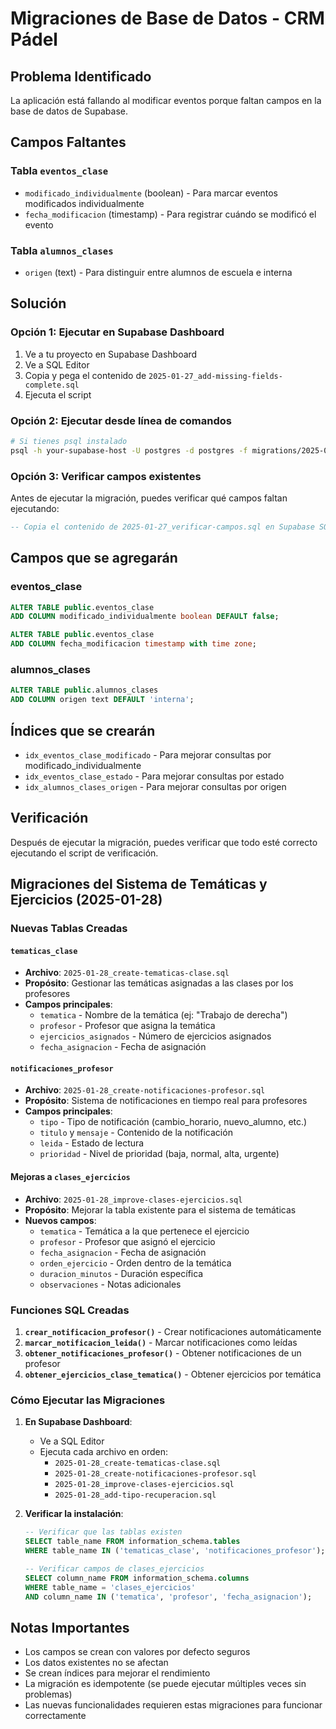 # Migraciones de Base de Datos - CRM Pádel

## Problema Identificado
La aplicación está fallando al modificar eventos porque faltan campos en la base de datos de Supabase.

## Campos Faltantes

### Tabla `eventos_clase`
- `modificado_individualmente` (boolean) - Para marcar eventos modificados individualmente
- `fecha_modificacion` (timestamp) - Para registrar cuándo se modificó el evento

### Tabla `alumnos_clases`
- `origen` (text) - Para distinguir entre alumnos de escuela e interna

## Solución

### Opción 1: Ejecutar en Supabase Dashboard
1. Ve a tu proyecto en Supabase Dashboard
2. Ve a SQL Editor
3. Copia y pega el contenido de `2025-01-27_add-missing-fields-complete.sql`
4. Ejecuta el script

### Opción 2: Ejecutar desde línea de comandos
```bash
# Si tienes psql instalado
psql -h your-supabase-host -U postgres -d postgres -f migrations/2025-01-27_add-missing-fields-complete.sql
```

### Opción 3: Verificar campos existentes
Antes de ejecutar la migración, puedes verificar qué campos faltan ejecutando:
```sql
-- Copia el contenido de 2025-01-27_verificar-campos.sql en Supabase SQL Editor
```

## Campos que se agregarán

### eventos_clase
```sql
ALTER TABLE public.eventos_clase 
ADD COLUMN modificado_individualmente boolean DEFAULT false;

ALTER TABLE public.eventos_clase 
ADD COLUMN fecha_modificacion timestamp with time zone;
```

### alumnos_clases
```sql
ALTER TABLE public.alumnos_clases 
ADD COLUMN origen text DEFAULT 'interna';
```

## Índices que se crearán
- `idx_eventos_clase_modificado` - Para mejorar consultas por modificado_individualmente
- `idx_eventos_clase_estado` - Para mejorar consultas por estado
- `idx_alumnos_clases_origen` - Para mejorar consultas por origen

## Verificación
Después de ejecutar la migración, puedes verificar que todo esté correcto ejecutando el script de verificación.

## Migraciones del Sistema de Temáticas y Ejercicios (2025-01-28)

### Nuevas Tablas Creadas

#### `tematicas_clase`
- **Archivo**: `2025-01-28_create-tematicas-clase.sql`
- **Propósito**: Gestionar las temáticas asignadas a las clases por los profesores
- **Campos principales**:
  - `tematica` - Nombre de la temática (ej: "Trabajo de derecha")
  - `profesor` - Profesor que asigna la temática
  - `ejercicios_asignados` - Número de ejercicios asignados
  - `fecha_asignacion` - Fecha de asignación

#### `notificaciones_profesor`
- **Archivo**: `2025-01-28_create-notificaciones-profesor.sql`
- **Propósito**: Sistema de notificaciones en tiempo real para profesores
- **Campos principales**:
  - `tipo` - Tipo de notificación (cambio_horario, nuevo_alumno, etc.)
  - `titulo` y `mensaje` - Contenido de la notificación
  - `leida` - Estado de lectura
  - `prioridad` - Nivel de prioridad (baja, normal, alta, urgente)

#### Mejoras a `clases_ejercicios`
- **Archivo**: `2025-01-28_improve-clases-ejercicios.sql`
- **Propósito**: Mejorar la tabla existente para el sistema de temáticas
- **Nuevos campos**:
  - `tematica` - Temática a la que pertenece el ejercicio
  - `profesor` - Profesor que asignó el ejercicio
  - `fecha_asignacion` - Fecha de asignación
  - `orden_ejercicio` - Orden dentro de la temática
  - `duracion_minutos` - Duración específica
  - `observaciones` - Notas adicionales

### Funciones SQL Creadas

1. **`crear_notificacion_profesor()`** - Crear notificaciones automáticamente
2. **`marcar_notificacion_leida()`** - Marcar notificaciones como leídas
3. **`obtener_notificaciones_profesor()`** - Obtener notificaciones de un profesor
4. **`obtener_ejercicios_clase_tematica()`** - Obtener ejercicios por temática

### Cómo Ejecutar las Migraciones

1. **En Supabase Dashboard**:
   - Ve a SQL Editor
   - Ejecuta cada archivo en orden:
     - `2025-01-28_create-tematicas-clase.sql`
     - `2025-01-28_create-notificaciones-profesor.sql`
     - `2025-01-28_improve-clases-ejercicios.sql`
     - `2025-01-28_add-tipo-recuperacion.sql`

2. **Verificar la instalación**:
   ```sql
   -- Verificar que las tablas existen
   SELECT table_name FROM information_schema.tables 
   WHERE table_name IN ('tematicas_clase', 'notificaciones_profesor');
   
   -- Verificar campos de clases_ejercicios
   SELECT column_name FROM information_schema.columns 
   WHERE table_name = 'clases_ejercicios' 
   AND column_name IN ('tematica', 'profesor', 'fecha_asignacion');
   ```

## Notas Importantes
- Los campos se crean con valores por defecto seguros
- Los datos existentes no se afectan
- Se crean índices para mejorar el rendimiento
- La migración es idempotente (se puede ejecutar múltiples veces sin problemas)
- Las nuevas funcionalidades requieren estas migraciones para funcionar correctamente
